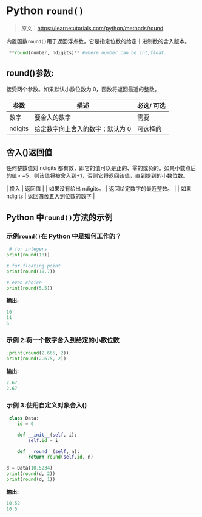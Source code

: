 # Python `round()`

> 原文：<https://learnetutorials.com/python/methods/round>

内置函数`round()`用于返回浮点数，它是指定位数的给定十进制数的舍入版本。

```py
 **round(number, ndigits)** #where number can be int,float.

```

## round()参数:

接受两个参数。如果默认小数位数为 0，函数将返回最近的整数。

| 参数 | 描述 | 必选/ **可选** |
| --- | --- | --- |
| 数字 | 要舍入的数字 | 需要 |
| ndigits | 给定数字向上舍入的数字；默认为 0 | 可选择的 |

## 舍入()返回值

任何整数值对 ndigits 都有效，即它的值可以是正的、零的或负的。如果小数点后的值> =5，则该值将被舍入到+1，否则它将返回该值，直到提到的小数位数。

| 投入 | 返回值 |
| 如果没有给出 ndigits。 | 返回给定数字的最近整数。 |
| 如果 ndigits | 返回四舍五入到位数的数字 |

## Python 中`round()`方法的示例

### 示例`round()`在 Python 中是如何工作的？

```py
 # for integers
print(round(10))

# for floating point
print(round(10.7))

# even choice
print(round(5.5)) 

```

**输出:**

```py
10
11
6
```

### 示例 2:将一个数字舍入到给定的小数位数

```py
 print(round(2.665, 2))
print(round(2.675, 2)) 

```

**输出:**

```py
2.67
2.67 
```

### 示例 3:使用自定义对象舍入()

```py
 class Data:
    id = 0

    def __init__(self, i):
        self.id = i

    def __round__(self, n):
        return round(self.id, n)

d = Data(10.5234)
print(round(d, 2))
print(round(d, 1)) 

```

**输出:**

```py
10.52
10.5 
```